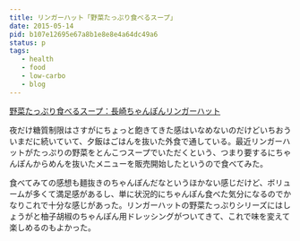 ```yaml
---
title: リンガーハット「野菜たっぷり食べるスープ」
date: 2015-05-14
pid: b107e12695e67a8b1e8e8e4a64dc49a6
status: p
tags:
   - health
   - food
   - low-carbo
   - blog
---
```


[野菜たっぷり食べるスープ：長崎ちゃんぽんリンガーハット][1]

夜だけ糖質制限はさすがにちょっと飽きてきた感はいなめないのだけどいちおういまだに続いていて、夕飯はごはんを抜いた外食で通している。最近リンガーハットがたっぷりの野菜をとんこつスープでいただくという、つまり要するにちゃんぽんからめんを抜いたメニューを販売開始したというので食べてみた。

食べてみての感想も麺抜きのちゃんぽんだなというほかない感じだけど、ボリュームが多くて満足感があるし、単に状況的にちゃんぽん食べた気分になるのでかなりこれで十分な感じがあった。リンガーハットの野菜たっぷりシリーズにはしょうがと柚子胡椒のちゃんぽん用ドレッシングがついてきて、これで味を変えて楽しめるのもよかった。

[1]:	http://www.ringerhut.jp/menu/recommend/yasai-soup/
